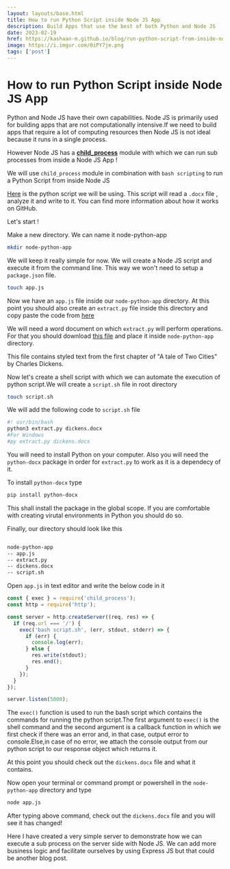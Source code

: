 ```yaml
---
layout: layouts/base.html
title: How to run Python Script inside Node JS App
description: Build Apps that use the best of both Python and Node JS
date: 2023-02-19
href: https://kashaan-m.github.io/blog/run-python-script-from-inside-nodejs.html
image: https://i.imgur.com/0iPY7je.png
tags: ['post']
---
```


<h1 style="font-family:Verdana,sans-serif"> How to run Python Script inside Node JS App</h1>

Python and Node JS have their own capabilities. Node JS is primarily used for building apps that are not computationally intensive.If we need to build apps that require a lot of computing resources then Node JS is not ideal because it runs in a single process.

However Node JS has a [**child_process**](https://nodejs.org/dist/latest-v18.x/docs/api/child_process.html) module with which we can run sub processes from inside a Node JS App !

We will use `child_process` module in combination with `bash scripting` to run a Python Script from inside Node JS

[Here](https://github.com/Kashaan-M/computer-programs/blob/main/extract.py) is the python script we will be using. This script will read a `.docx` file , analyze it and write to it. You can find more information about how it works on GitHub.

Let's start !

Make a new directory. We can name it node-python-app

```bash
mkdir node-python-app
```

We will keep it really simple for now. We will create a Node JS script and execute it from the command line. This way we won't need to setup a `package.json` file.

```bash
touch app.js
```

Now we have an `app.js` file inside our `node-python-app` directory. At this point you should also create an `extract.py` file inside this directory and copy paste the code from [here](https://github.com/Kashaan-M/computer-programs/blob/main/extract.py)

We will need a word document on which `extract.py` will perform operations. For that you should download [this file](https://github.com/Kashaan-M/computer-programs/blob/main/dickens.docx) and place it inside `node-python-app` directory.

This file contains styled text from the first chapter of "A tale of Two Cities" by Charles Dickens.

Now let's create a shell script with which we can automate the execution of python script.We will create a `script.sh` file in root directory

```bash
touch script.sh
```

We will add the following code to `script.sh` file

```bash
#! usr/bin/bash
python3 extract.py dickens.docx
#For Windows
#py extract.py dickens.docx
```

You will need to install Python on your computer. Also you will need the `python-docx` package in order for `extract.py` to work as it is a dependecy of it.

To install `python-docx` type

```bash
pip install python-docx
```

This shall install the package in the global scope. If you are comfortable with creating virutal environments in Python you should do so.

Finally, our directory should look like this

```bash

node-python-app
-- app.js
-- extract.py
-- dickens.docx
-- script.sh
```

Open `app.js` in text editor and write the below code in it

```javascript
const { exec } = require('child_process');
const http = require('http');

const server = http.createServer((req, res) => {
  if (req.url === '/') {
    exec('bash script.sh', (err, stdout, stderr) => {
      if (err) {
        console.log(err);
      } else {
        res.write(stdout);
        res.end();
      }
    });
  }
});

server.listen(5000);
```

The `exec()` function is used to run the bash script which contains the commands for running the python script.The first argument to `exec()` is the shell command and the second argument is a callback function in which we first check if there was an error and, in that case, output error to console.Else,in case of no error, we attach the console output from our python script to our response object which returns it.

At this point you should check out the `dickens.docx` file and what it contains.

Now open your terminal or command prompt or powershell in the `node-python-app` directory and type

```bash
node app.js
```

After typing above command, check out the `dickens.docx` file and you will see it has changed!

Here I have created a very simple server to demonstrate how we can execute a sub process on the server side with Node JS. We can add more business logic and facilitate ourselves by using Express JS but that could be another blog post.
